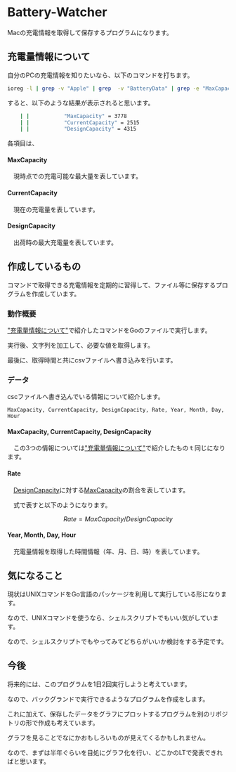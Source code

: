 # Battery-Watcher

Macの充電情報を取得して保存するプログラムになります。

## 充電量情報について

自分のPCの充電情報を知りたいなら、以下のコマンドを打ちます。

```bash
ioreg -l | grep -v "Apple" | grep  -v "BatteryData" | grep -e "MaxCapacity" -e "DesignCapacity" -e "CurrentCapacity"
```

すると、以下のような結果が表示されると思います。

``` bash
    | |           "MaxCapacity" = 3778
    | |           "CurrentCapacity" = 2515
    | |           "DesignCapacity" = 4315
```

各項目は、

#### MaxCapacity

&ensp;&ensp;現時点での充電可能な最大量を表しています。

#### CurrentCapacity

&ensp;&ensp;現在の充電量を表しています。

#### DesignCapacity

&ensp;&ensp;出荷時の最大充電量を表しています。

## 作成しているもの

コマンドで取得できる充電情報を定期的に習得して、ファイル等に保存するプログラムを作成しています。

### 動作概要

["充電量情報について"](#充電量情報について)で紹介したコマンドをGoのファイルで実行します。

実行後、文字列を加工して、必要な値を取得します。

最後に、取得時間と共にcsvファイルへ書き込みを行います。

### データ
cscファイルへ書き込んでいる情報について紹介します。

```csv
MaxCapacity, CurrentCapacity, DesignCapacity, Rate, Year, Month, Day, Hour
```

#### MaxCapacity, CurrentCapacity, DesignCapacity

&ensp;&ensp;この3つの情報については["充電量情報について"](#currentcapacity)で紹介したものｔ同じになります。


#### Rate

&ensp;&ensp;[DesignCapacity](#designcapacity)に対する[MaxCapacity](#maxcapacity)の割合を表しています。

&ensp;&ensp;式で表すと以下のようになります。

```math
Rate = MaxCapacity / DesignCapacity
```

#### Year, Month, Day, Hour

&ensp;&ensp;充電量情報を取得した時間情報（年、月、日、時）を表しています。

## 気になること

現状はUNIXコマンドをGo言語のパッケージを利用して実行している形になります。

なので、UNIXコマンドを使うなら、シェルスクリプトでもいい気がしています。

なので、シェルスクリプトでもやってみてどちらがいいか検討をする予定です。

## 今後

将来的には、このプログラムを1日2回実行しようと考えています。

なので、バックグランドで実行できるようなプログラムを作成をします。

これに加えて、保存したデータをグラフにプロットするプログラムを別のリポジトリの形で作成も考えています。

グラフを見ることでなにかおもしろいものが見えてくるかもしれません。

なので、まずは半年ぐらいを目処にグラフ化を行い、どこかのLTで発表できればと思います。
